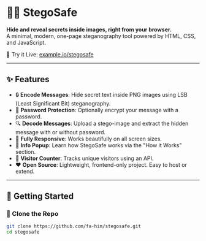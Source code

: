 # 🕵️‍♂️ StegoSafe

**Hide and reveal secrets inside images, right from your browser.**  
A minimal, modern, one-page steganography tool powered by HTML, CSS, and JavaScript.

🔗 Try it Live: [example.io/stegosafe](https://example.io/stegosafe)

---

## ✨ Features

- 🔒 **Encode Messages**: Hide secret text inside PNG images using LSB (Least Significant Bit) steganography.
- 🧬 **Password Protection**: Optionally encrypt your message with a password.
- 🔍 **Decode Messages**: Upload a stego-image and extract the hidden message with or without password.
- 📱 **Fully Responsive**: Works beautifully on all screen sizes.
- 🧠 **Info Popup**: Learn how StegoSafe works via the "How it Works" section.
- 🧾 **Visitor Counter**: Tracks unique visitors using an API.
- ❤️ **Open Source**: Lightweight, frontend-only project. Easy to host or extend.

---

## 🚀 Getting Started

### 🧩 Clone the Repo
```bash
git clone https://github.com/fa-him/stegosafe.git
cd stegosafe
